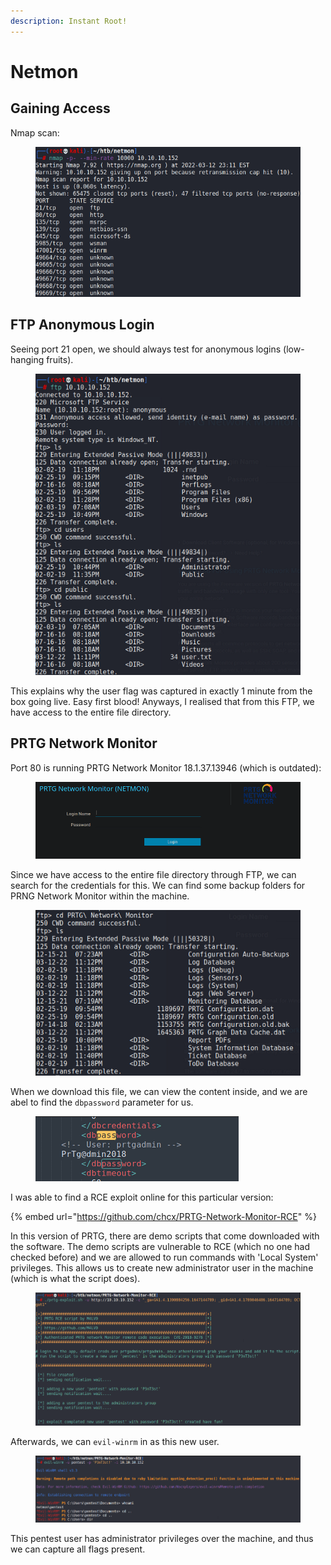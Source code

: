 ```yaml
---
description: Instant Root!
---
```


# Netmon

## Gaining Access

Nmap scan:

<figure><img src="../../../.gitbook/assets/image (47).png" alt=""><figcaption></figcaption></figure>

## FTP Anonymous Login

Seeing port 21 open, we should always test for anonymous logins (low-hanging fruits).

<figure><img src="../../../.gitbook/assets/image (19) (1).png" alt=""><figcaption></figcaption></figure>

This explains why the user flag was captured in exactly 1 minute from the box going live. Easy first blood! Anyways, I realised that from this FTP, we have access to the entire file directory.

## PRTG Network Monitor

Port 80 is running PRTG Network Monitor 18.1.37.13946 (which is outdated):

<figure><img src="../../../.gitbook/assets/image (37).png" alt=""><figcaption></figcaption></figure>

Since we have access to the entire file directory through FTP, we can search for the credentials for this. We can find some backup folders for PRNG Network Monitor within the machine.&#x20;

<figure><img src="../../../.gitbook/assets/image (22) (8).png" alt=""><figcaption></figcaption></figure>

When we download this file, we can view the content inside, and we are abel to find the `dbpassword` parameter for us.

<figure><img src="../../../.gitbook/assets/image (13) (2) (1).png" alt=""><figcaption></figcaption></figure>

I was able to find a RCE exploit online for this particular version:

{% embed url="https://github.com/chcx/PRTG-Network-Monitor-RCE" %}

In this version of PRTG, there are demo scripts that come downloaded with the software. The demo scripts are vulnerable to RCE (which no one had checked before) and we are allowed to run commands with 'Local System' privileges. This allows us to create new administrator user in the machine (which is what the script does).&#x20;

<figure><img src="../../../.gitbook/assets/image (51).png" alt=""><figcaption></figcaption></figure>

Afterwards, we can `evil-winrm` in as this new user.

<figure><img src="../../../.gitbook/assets/image (3) (3) (1).png" alt=""><figcaption></figcaption></figure>

This pentest user has administrator privileges over the machine, and thus we can capture all flags present.&#x20;
